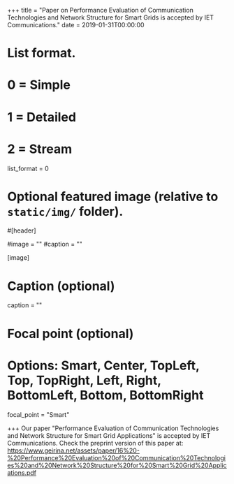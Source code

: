+++
title = "Paper on Performance Evaluation of Communication Technologies and Network Structure for Smart Grids is accepted by IET Communications."
date = 2019-01-31T00:00:00

# List format.
#   0 = Simple
#   1 = Detailed
#   2 = Stream
list_format = 0

# Optional featured image (relative to `static/img/` folder).
#[header]

#image = ""
#caption = ""

[image]
  # Caption (optional)
  caption = ""
  
  # Focal point (optional)
  # Options: Smart, Center, TopLeft, Top, TopRight, Left, Right, BottomLeft, Bottom, BottomRight
  focal_point = "Smart"

+++
Our paper "Performance Evaluation of Communication Technologies and Network Structure for Smart Grid Applications" is accepted by IET Communications. Check the preprint version of this paper at: https://www.geirina.net/assets/paper/16%20-%20Performance%20Evaluation%20of%20Communication%20Technologies%20and%20Network%20Structure%20for%20Smart%20Grid%20Applications.pdf
